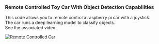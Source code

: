 ### Remote Controlled Toy Car With Object Detection Capabilities
This code allows you to remote control a raspberry pi car with a joystick. The car runs a deep learning model to classify objects. <br>
See the associated video 

[![Remote Controlled Car](http://img.youtube.com/vi/BlLFRxf8Bks/0.jpg)](http://www.youtube.com/watch?v=BlLFRxf8Bks "Video Title")
